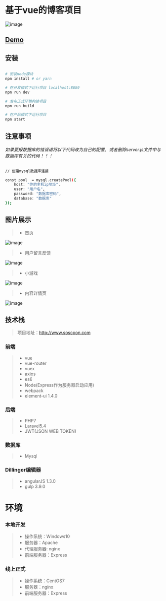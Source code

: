 
# 基于vue的博客项目
![image](https://admin.soscoon.com/image/mysite-time1509679684444.png)
## [Demo](https://www.soscoon.com)
## 安装

``` bash

# 安装node模块
npm install # or yarn

# 在开发模式下运行项目 localhost:8080
npm run dev

# 发布正式环境构建项目
npm run build

# 在产品模式下运行项目
npm start

```

## 注意事项
###### 如果要报数据库的错误请将以下代码改为自己的配置，或者删除server.js文件中与数据库有关的代码！！！
```　bash
// 创建mysql数据库连接

const pool  = mysql.createPool({
	host: "你的主机ip地址",
	user: "用户名",
	password: "数据库密码",
	database: "数据库"
});

```
## 图片展示
> * 首页

![image](https://admin.soscoon.com/image/mysite-time1509680270977.png)
> * 用户留言反馈

![image](https://admin.soscoon.com/image/mysite-time1509680347293.png)
> * 小游戏

![image](https://admin.soscoon.com/image/mysite-time1509680388396.png)
> * 内容详情页

![image](https://admin.soscoon.com/image/mysite-time1509680434031.png)

## 技术栈

> 项目地址：http://www.soscoon.com

### 前端

> - vue
> - vue-router
> - vuex
> - axios
> - es6
> - Node(Express作为服务器启动应用)
> - webpack
> - element-ui 1.4.0


### 后端

> - PHP7
> - Laravel5.4
> - JWT(JSON WEB TOKEN)

### 数据库

> - Mysql

### Dillinger编辑器

> - angularJS 1.3.0
> - gulp 3.9.0

# 环境

### 本地开发

> - 操作系统：Windows10
> - 服务器：Apache
> - 代理服务器: nginx
> - 前端服务器：Express

### 线上正式

> - 操作系统：CentOS7
> - 服务器：nginx
> - 前端服务器：Express
